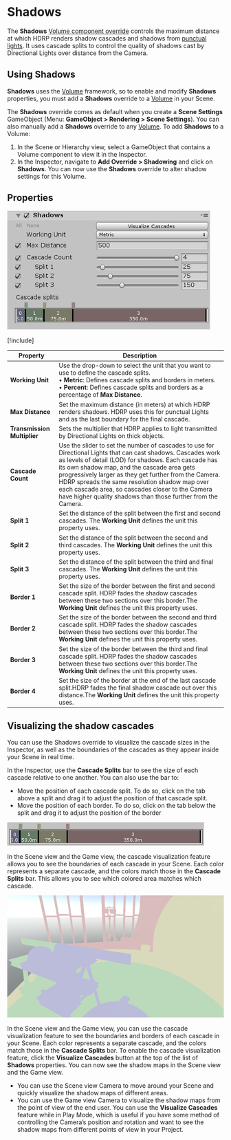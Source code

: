 # Shadows

The **Shadows** [Volume component override](Volume-Components.md) controls the maximum distance at which HDRP renders shadow cascades and shadows from [punctual lights](Glossary.md#PunctualLight). It uses cascade splits to control the quality of shadows cast by Directional Lights over distance from the Camera.

## Using Shadows

**Shadows** uses the [Volume](Volumes.md) framework, so to enable and modify **Shadows** properties, you must add a **Shadows** override to a [Volume](Volumes.md) in your Scene.

The **Shadows** override comes as default when you create a **Scene Settings** GameObject (Menu: **GameObject > Rendering > Scene Settings**). You can also manually add a **Shadows** override to any [Volume](Volumes.md). To add **Shadows** to a Volume:

1. In the Scene or Hierarchy view, select a GameObject that contains a Volume component to view it in the Inspector.
2. In the Inspector, navigate to **Add Override > Shadowing** and click on **Shadows**. You can now use the **Shadows** override to alter shadow settings for this Volume.

## Properties

![](Images/Override-Shadows1.png)

[!include[](Snippets/Volume-Override-Enable-Properties.md)]

| **Property**     | **Description**                                              |
| ---------------- | ------------------------------------------------------------ |
| **Working Unit** | Use the drop-down to select the unit that you want to use to define the cascade splits.<br />&#8226; **Metric**: Defines cascade splits and borders in meters.<br />&#8226; **Percent**: Defines cascade splits and borders as a percentage of **Max Distance**. |
| **Max Distance**  | Set the maximum distance (in meters) at which HDRP renders shadows. HDRP uses this for punctual Lights and as the last boundary for the final cascade. |
| **Transmission Multiplier** | Sets the multiplier that HDRP applies to light transmitted by Directional Lights on thick objects. |
| **Cascade Count** | Use the slider to set the number of cascades to use for Directional Lights that can cast shadows. Cascades work as levels of detail (LOD) for shadows. Each cascade has its own shadow map, and the cascade area gets progressively larger as they get further from the Camera. HDRP spreads the same resolution shadow map over each cascade area, so cascades closer to the Camera have higher quality shadows than those further from the Camera. |
| **Split 1**       | Set the distance of the split between the first and second cascades. The **Working Unit** defines the unit this property uses. |
| **Split 2**       | Set the distance of the split between the second and third cascades. The **Working Unit** defines the unit this property uses. |
| **Split 3**       | Set the distance of the split between the third and final cascades. The **Working Unit** defines the unit this property uses. |
| **Border 1**      | Set the size of the border between the first and second cascade split. HDRP fades the shadow cascades between these two sections over this border.The **Working Unit** defines the unit this property uses. |
| **Border 2**      | Set the size of the border between the second and third cascade split. HDRP fades the shadow cascades between these two sections over this border.The **Working Unit** defines the unit this property uses. |
| **Border 3**      | Set the size of the border between the third and final cascade split. HDRP fades the shadow cascades between these two sections over this border.The **Working Unit** defines the unit this property uses. |
| **Border 4**      | Set the size of the border at the end of the last cascade split.HDRP fades the final shadow cascade out over this distance.The **Working Unit** defines the unit this property uses. |

## Visualizing the shadow cascades

You can use the Shadows override to visualize the cascade sizes in the Inspector, as well as the boundaries of the cascades as they appear inside your Scene in real time.

In the Inspector, use the **Cascade Splits** bar to see the size of each cascade relative to one another. You can also use the bar to:

- Move the position of each cascade split. To do so, click on the tab above a split and drag it to adjust the position of that cascade split.
- Move the position of each border. To do so, click on the tab below the split and drag it to adjust the position of the border

![](Images/Override-Shadows2.png)

In the Scene view and the Game view, the cascade visualization feature allows you to see the boundaries of each cascade in your Scene. Each color represents a separate cascade, and the colors match those in the **Cascade Splits** bar. This allows you to see which colored area matches which cascade.

![](Images/Override-Shadows3.png)

In the Scene view and the Game view, you can use the cascade visualization feature to see the boundaries and borders of each cascade in your Scene. Each color represents a separate cascade, and the colors match those in the **Cascade Splits** bar. To enable the cascade visualization feature, click the **Visualize Cascades** button at the top of the list of **Shadows** properties. You can now see the shadow maps in the Scene view and the Game view. 

- You can use the Scene view Camera to move around your Scene and quickly visualize the shadow maps of different areas.
- You can use the Game view Camera to visualize the shadow maps from the point of view of the end user. You can use the **Visualize Cascades** feature while in Play Mode, which is useful if you have some method of controlling the Camera’s position and rotation and want to see the shadow maps from different points of view in your Project.
